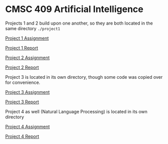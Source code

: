# CMSC 409 Artificial Intelligence

Projects 1 and 2 build upon one another, so they are both located in the same directory `./project1`

[Project 1 Assignment](project1/project_1_outline/Project1_CMSC409F17.pdf)

[Project 1 Report](project1/FINAL_REPORT.pdf)

[Project 2 Assignment](project1/project_2_outline/Project2_CMSC409F17.pdf)

[Project 2 Report](project1/FINAL_REPORT_2.pdf)

Project 3 is located in its own directory, though some code was copied over for convenience.

[Project 3 Assignment](project3/project_3_outline/Project3_CMSC409F17.pdf)

[Project 3 Report](project3/FINAL_REPORT.pdf)

Project 4 as well (Natural Language Processing) is located in its own directory

[Project 4 Assignment](project4/project_4_outline/Project4_CMSC409F17.pdf)

[Project 4 Report](project4/FINAL_REPORT.pdf)
